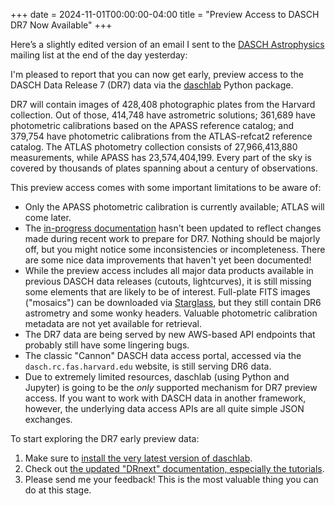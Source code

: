 +++
date = 2024-11-01T00:00:00-04:00
title = "Preview Access to DASCH DR7 Now Available"
+++

Here’s a slightly edited version of an email I sent to the [DASCH
Astrophysics][da] mailing list at the end of the day yesterday:

[da]: https://gaggle.email/join/dasch@gaggle.email

<!-- more -->

I'm pleased to report that you can now get early, preview access to the DASCH
Data Release 7 (DR7) data via the [daschlab][dl] Python package.

[dl]: https://dasch.cfa.harvard.edu/drnext/install-daschlab/

DR7 will contain images of 428,408 photographic plates from the Harvard
collection. Out of those, 414,748 have astrometric solutions; 361,689 have
photometric calibrations based on the APASS reference catalog; and 379,754 have
photometric calibrations from the ATLAS-refcat2 reference catalog. The ATLAS
photometry collection consists of 27,966,413,880 measurements, while APASS has
23,574,404,199. Every part of the sky is covered by thousands of plates spanning
about a century of observations.

This preview access comes with some important limitations to be aware of:

- Only the APASS photometric calibration is currently available; ATLAS will come
  later.
- The [in-progress documentation][docs] hasn't been updated to reflect changes made
  during recent work to prepare for DR7. Nothing should be majorly off, but you
  might notice some inconsistencies or incompleteness. There are some nice data
  improvements that haven't yet been documented!
- While the preview access includes all major data products available in
  previous DASCH data releases (cutouts, lightcurves), it is still missing some
  elements that are likely to be of interest. Full-plate FITS images ("mosaics")
  can be downloaded via [Starglass][sgmos], but they still contain DR6
  astrometry and some wonky headers. Valuable photometric calibration metadata
  are not yet available for retrieval.
- The DR7 data are being served by new AWS-based API endpoints that probably
  still have some lingering bugs.
- The classic "Cannon" DASCH data access portal, accessed via the
  `dasch.rc.fas.harvard.edu` website, is still serving DR6 data.
- Due to extremely limited resources, daschlab (using Python and Jupyter) is
  going to be the *only* supported mechanism for DR7 preview access. If you want
  to work with DASCH data in another framework, however, the underlying data
  access APIs are all quite simple JSON exchanges.

[docs]: https://dasch.cfa.harvard.edu/drnext/
[sgmos]: https://starglass.cfa.harvard.edu/docs/api/mosaics.html

To start exploring the DR7 early preview data:

1. Make sure to [install the very latest version of daschlab][dl].
1. Check out [the updated "DRnext" documentation, especially the tutorials][docs].
1. Please send me your feedback! This is the most valuable thing you can do at
   this stage.
